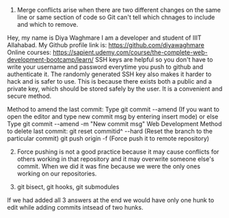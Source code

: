1. Merge conflicts arise when there are two different changes on the same line or same section of code so Git can't tell which chnages to include and which to remove.

Hey, my name is Diya Waghmare 
I am a developer and student of IIIT Allahabad. 
My Github profile link is: https://github.com/diyawaghmare 
Online courses: https://sapient.udemy.com/course/the-complete-web-development-bootcamp/learn/
SSH keys are helpful so you don't have to write your username and password everytime you push to github and authenticate it. The randomly generated SSH key also makes it harder to hack and is safer to use. This is because there exists both a public and a private key, which should be stored safely by the user. It is a convenient and secure method.

Method to amend the last commit:
Type git commit --amend (If you want to open the editor and type new commit msg by entering insert mode)
or else Type git commit --amend -m "New commit msg" 
Web Development
Method to delete last commit:
git reset commitid^ --hard (Reset the branch to the particular commit)
git push origin -f (Force push it to remote repository)

2. Force pushing is not a good practice because it may cause conflicts for others working in that repository and it may overwrite someone else's commit. When we did it was fine because we were the only ones working on our repositories.

3. git bisect, git hooks, git submodules

If we had added all 3 answers at the end we would have only one hunk to edit while adding commits intsead of two hunks.